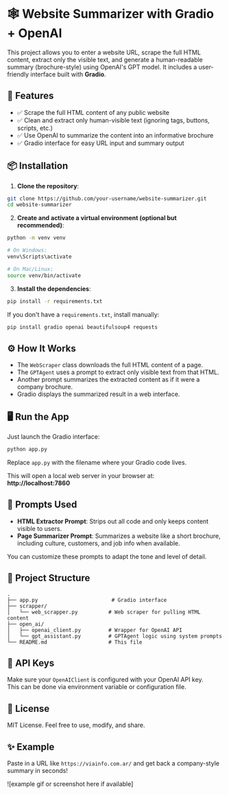 # 🕸️ Website Summarizer with Gradio + OpenAI

This project allows you to enter a website URL, scrape the full HTML content, extract only the visible text, and generate a human-readable summary (brochure-style) using OpenAI's GPT model. It includes a user-friendly interface built with **Gradio**.

## 🚀 Features

- ✅ Scrape the full HTML content of any public website  
- ✅ Clean and extract only human-visible text (ignoring tags, buttons, scripts, etc.)  
- ✅ Use OpenAI to summarize the content into an informative brochure  
- ✅ Gradio interface for easy URL input and summary output

## 📦 Installation

1. **Clone the repository**:

```bash
git clone https://github.com/your-username/website-summarizer.git
cd website-summarizer
```

2. **Create and activate a virtual environment (optional but recommended)**:

```bash
python -m venv venv

# On Windows:
venv\Scripts\activate

# On Mac/Linux:
source venv/bin/activate
```

3. **Install the dependencies**:

```bash
pip install -r requirements.txt
```

If you don't have a `requirements.txt`, install manually:

```bash
pip install gradio openai beautifulsoup4 requests
```

## ⚙️ How It Works

- The `WebScraper` class downloads the full HTML content of a page.  
- The `GPTAgent` uses a prompt to extract only visible text from that HTML.  
- Another prompt summarizes the extracted content as if it were a company brochure.  
- Gradio displays the summarized result in a web interface.

## 🖥️ Run the App

Just launch the Gradio interface:

```bash
python app.py
```

Replace `app.py` with the filename where your Gradio code lives.

This will open a local web server in your browser at:  
**http://localhost:7860**

## 🧠 Prompts Used

- **HTML Extractor Prompt**: Strips out all code and only keeps content visible to users.  
- **Page Summarizer Prompt**: Summarizes a website like a short brochure, including culture, customers, and job info when available.

You can customize these prompts to adapt the tone and level of detail.

## 📁 Project Structure

```
.
├── app.py                        # Gradio interface
├── scrapper/
│   └── web_scrapper.py          # Web scraper for pulling HTML content
├── open_ai/
│   ├── openai_client.py         # Wrapper for OpenAI API
│   └── gpt_assistant.py         # GPTAgent logic using system prompts
└── README.md                    # This file
```

## 🔐 API Keys

Make sure your `OpenAIClient` is configured with your OpenAI API key.  
This can be done via environment variable or configuration file.

## 📃 License

MIT License. Feel free to use, modify, and share.

## ✨ Example

Paste in a URL like `https://viainfo.com.ar/` and get back a company-style summary in seconds!

![example gif or screenshot here if available]